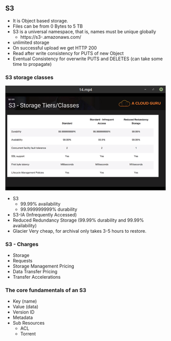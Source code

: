 ## S3
- It is Object based storage.
- Files can be from 0 Bytes to 5 TB
- S3 is a universal namespace, that is, names must be unique globally
  - https://s3-<region>.amazonaws.com/<bucketname>
- unlimited storage
- On successful upload we get HTTP 200
- Read after write consistency for PUTS of new Object
- Eventual Consistency for overwrite PUTS and DELETES (can take some time to propagate)

### S3 storage classes
![S3](pic/s3.png)
- S3
  - 99.99% availability
  - 99.999999999% durability
- S3-IA (Infrequently Accessed)
- Reduced Redundancy Storage (99.99% durability and 99.99% availability)
- Glacier Very cheap, for archival only takes 3-5 hours to restore.

### S3 - Charges
- Storage
- Requests
- Storage Management Pricing
- Data Transfer Pricing
- Transfer Accelerations

### The core fundamentals of an S3
- Key (name)
- Value (data)
- Version ID
- Metadata
- Sub Resources
  - ACL
  - Torrent